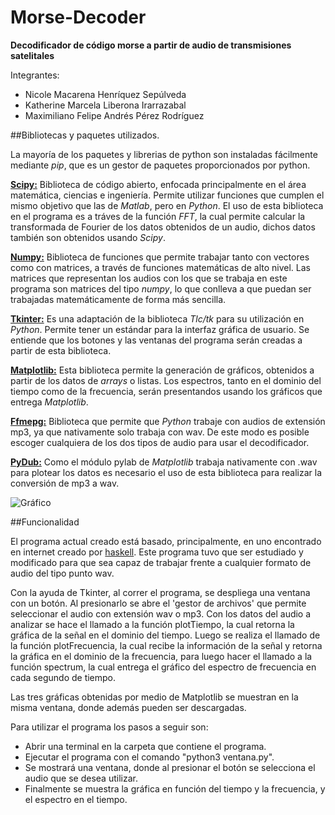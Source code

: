 # Morse-Decoder
**Decodificador de código morse a partir de audio de transmisiones satelitales**

Integrantes:
* Nicole Macarena Henríquez Sepúlveda
* Katherine Marcela Liberona Irarrazabal
* Maximiliano Felipe Andrés Pérez Rodríguez

##Bibliotecas y paquetes utilizados.

La mayoría de los paquetes y librerias de python son instaladas fácilmente mediante *pip*, que es un gestor de paquetes proporcionados por python.

[**Scipy:**](http://www.scipy.org/) Biblioteca de código abierto, enfocada principalmente en el área matemática, ciencias e ingeniería. Permite utilizar funciones que cumplen el mismo objetivo que las de *Matlab*, pero en *Python*. El uso de esta biblioteca en el programa es a tráves de la función *FFT*, la cual permite calcular la transformada de Fourier de los datos obtenidos de un audio, dichos datos también son obtenidos usando *Scipy*.

[**Numpy:**](http://www.numpy.org/) Biblioteca de funciones que permite trabajar tanto con vectores como con matrices, a través de funciones matemáticas de alto nivel. Las matrices que representan los audios con los que se trabaja en este programa son matrices del tipo *numpy*, lo que conlleva a que puedan ser trabajadas matemáticamente de forma más sencilla. 

[**Tkinter:**](https://wiki.python.org/moin/TkInter) Es una adaptación de la biblioteca *Tlc/tk* para su utilización en *Python*. Permite tener un estándar para la interfaz gráfica de usuario. Se entiende que los botones y las ventanas del programa serán creadas a partir de esta biblioteca.

[**Matplotlib:**](http://matplotlib.org/) Esta biblioteca permite la generación de gráficos, obtenidos a partir de los datos de *arrays* o listas. Los espectros, tanto en el dominio del tiempo como de la frecuencia, serán presentandos usando los gráficos que entrega *Matplotlib*.

[**Ffmepg:**](https://www.ffmpeg.org/) Biblioteca que permite que *Python* trabaje con audios de extensión mp3, ya que nativamente solo trabaja con wav. De este modo es posible escoger cualquiera de los dos tipos de audio para usar el decodificador.

[**PyDub:**](https://github.com/jiaaro/pydub/blob/master/API.markdown) Como el módulo pylab de *Matplotlib* trabaja nativamente con .wav para plotear los datos es necesario el uso de esta biblioteca para realizar la conversión de mp3 a wav.

![Gráfico](http://prntscr.com/9ppnch)

##Funcionalidad

El programa actual creado está basado, principalmente, en uno encontrado en internet creado por [haskell](https://sites.google.com/site/haskell102/home/frequency-analysis-of-audio-file-with-python-numpy-scipy). Este programa tuvo que ser estudiado y modificado para que sea capaz de trabajar frente a cualquier formato de audio del tipo punto wav.

Con la ayuda de Tkinter, al correr el programa, se despliega una ventana con un botón. Al presionarlo se abre el 'gestor de archivos' que permite seleccionar el audio con extensión wav o mp3. Con los datos del audio a analizar se hace el llamado a la función plotTiempo, la cual retorna la gráfica de la señal en el dominio del tiempo.
Luego se realiza el llamado de la función plotFrecuencia, la cual recibe la información de la señal y retorna la gráfica en el dominio de la frecuencia, para luego hacer el llamado a la función spectrum, la cual entrega el gráfico del espectro de frecuencia en cada segundo de tiempo.

Las tres gráficas obtenidas por medio de Matplotlib se muestran en la misma ventana, donde además pueden ser descargadas.

Para utilizar el programa los pasos a seguir son:
* Abrir una terminal en la carpeta que contiene el programa.
* Ejecutar el programa con el comando "python3 ventana.py".
* Se mostrará una ventana, donde al presionar el botón se selecciona el audio que se desea utilizar.
* Finalmente se muestra la gráfica en función del tiempo y la frecuencia, y el espectro en el tiempo.
